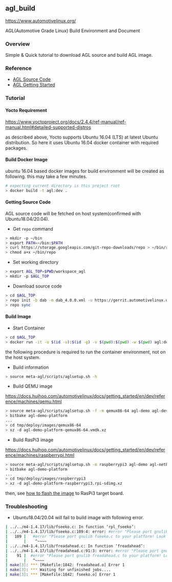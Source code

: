 ## agl_build

https://www.automotivelinux.org/

AGL(Automotive Grade Linux) Build Environment and Document

### Overview

Simple & Quick tutorial to download AGL source and build AGL image.

### Reference

- [AGL Source Code](https://git.automotivelinux.org/)
- [AGL Getting Started](https://docs.huihoo.com/automotivelinux/docs/getting_started/en/dev/reference/source-code.html)

### Tutorial

#### Yocto Requirement

https://www.yoctoproject.org/docs/2.4.4/ref-manual/ref-manual.html#detailed-supported-distros

as described above, Yocto supports Ubuntu 16.04 (LTS) at latest Ubuntu distribution.
So here it uses Ubuntu 16.04 docker container with required packages.

#### Build Docker Image

ubuntu 16.04 based docker images for build environment will be created as following.
this may take a few minutes.

```bash
# expecting current directory is this project root
> docker build -t agl:dev .
```

#### Getting Source Code

AGL source code will be fetched on host system(confirmed with Ubuntu18.04/20.04).

- Get `repo` command

```bash
> mkdir -p ~/bin
> export PATH=~/bin:$PATH
> curl https://storage.googleapis.com/git-repo-downloads/repo > ~/bin/repo
> chmod a+x ~/bin/repo
```

- Set working directory

```bash
> export AGL_TOP=$PWD/workspace_agl
> mkdir -p $AGL_TOP
```

- Download source code

```bash
> cd $AGL_TOP
> repo init -b dab -m dab_4.0.0.xml -u https://gerrit.automotivelinux.org/gerrit/AGL/AGL-repo
> repo sync
```

#### Build Image

- Start Container

```bash
> cd $AGL_TOP
> docker run -it -u $(id -u):$(id -g) -v $(pwd):$(pwd) -w $(pwd) agl:dev /bin/bash
```

the following procedure is required to run the container environment, not on the host system.

- Build information

```bash
> source meta-agl/scripts/aglsetup.sh -h
```

- Build QEMU image

https://docs.huihoo.com/automotivelinux/docs/getting_started/en/dev/reference/machines/qemu.html

```bash
> source meta-agl/scripts/aglsetup.sh -f -m qemux86-64 agl-demo agl-devel
> bitbake agl-demo-platform
...
> cd tmp/deploy/images/qemux86-64
> xz -d agl-demo-platform-qemux86-64.vmdk.xz
```

- Build RasPi3 image

https://docs.huihoo.com/automotivelinux/docs/getting_started/en/dev/reference/machines/raspberrypi.html

```bash
> source meta-agl/scripts/aglsetup.sh -m raspberrypi3 agl-demo agl-netboot agl-appfw-smack
> bitbake agl-demo-platform
...
> cd tmp/deploy/images/raspberrypi3
> xz -d agl-demo-platform-raspberrypi3.rpi-sdimg.xz
```

then, see [how to flash the image](https://docs.huihoo.com/automotivelinux/docs/getting_started/en/dev/reference/machines/raspberrypi.html#booting-agl-demo-platform-on-raspberry-pi) to RasPi3 target board.

### Troubleshooting

- Ubuntu18.04/20.04 will fail to build image with following error.

```bash
| ../../m4-1.4.17/lib/fseeko.c: In function ‘rpl_fseeko’:
| ../../m4-1.4.17/lib/fseeko.c:109:4: error: #error "Please port gnulib fseeko.c to your platform! Look at the code in fseeko.c, then report this to bug-gnulib."
|   109 |   #error "Please port gnulib fseeko.c to your platform! Look at the code in fseeko.c, then report this to bug-gnulib."
|       |    ^~~~~
| ../../m4-1.4.17/lib/freadahead.c: In function ‘freadahead’:
| ../../m4-1.4.17/lib/freadahead.c:91:3: error: #error "Please port gnulib freadahead.c to your platform! Look at the definition of fflush, fread, ungetc on your system, then report this to bug-gnulib."
|    91 |  #error "Please port gnulib freadahead.c to your platform! Look at the definition of fflush, fread, ungetc on your system, then report this to bug-gnulib."
|       |   ^~~~~
| make[3]: *** [Makefile:1842: freadahead.o] Error 1
| make[3]: *** Waiting for unfinished jobs....
| make[3]: *** [Makefile:1842: fseeko.o] Error 1
```
